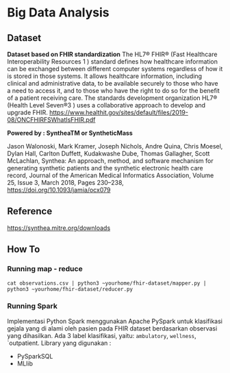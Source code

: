 # Big Data Analysis

## Dataset

**Dataset based on FHIR standardization**
The HL7® FHIR® (Fast Healthcare Interoperability Resources 1 ) standard defines how healthcare
information can be exchanged between different computer systems regardless of how it is stored in those
systems. It allows healthcare information, including clinical and administrative data, to be available
securely to those who have a need to access it, and to those who have the right to do so for the benefit
of a patient receiving care. The standards development organization HL7® (Health Level Seven®3
) uses a collaborative approach to develop and upgrade FHIR.
https://www.healthit.gov/sites/default/files/2019-08/ONCFHIRFSWhatIsFHIR.pdf

**Powered by : SyntheaTM or SyntheticMass**

Jason Walonoski, Mark Kramer, Joseph Nichols, Andre Quina, Chris Moesel, Dylan Hall, Carlton Duffett, Kudakwashe Dube, Thomas Gallagher, Scott McLachlan, Synthea: An approach, method, and software mechanism for generating synthetic patients and the synthetic electronic health care record, Journal of the American Medical Informatics Association, Volume 25, Issue 3, March 2018, Pages 230–238, https://doi.org/10.1093/jamia/ocx079

## Reference
https://synthea.mitre.org/downloads

## How To
### Running map - reduce
```
cat observations.csv | python3 ~yourhome/fhir-dataset/mapper.py | python3 ~yourhome/fhir-dataset/reducer.py
```
### Running Spark 
Implementasi Python Spark menggunakan Apache PySpark untuk klasifikasi gejala yang di alami oleh pasien pada FHIR dataset berdasarkan observasi yang dihasilkan. Ada 3 label klasifikasi, yaitu: `ambulatory`, `wellness`, `outpatient.
Library yang digunakan :
- PySparkSQL
- MLlib
